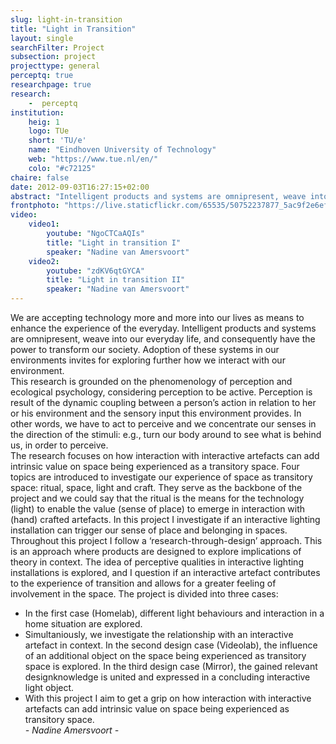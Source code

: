 ```yaml
---
slug: light-in-transition
title: "Light in Transition"
layout: single
searchFilter: Project
subsection: project
projecttype: general
perceptq: true
researchpage: true
research: 
    -  perceptq
institution:
    heig: 1
    logo: TUe
    short: 'TU/e'
    name: "Eindhoven University of Technology"
    web: "https://www.tue.nl/en/"
    colo: "#c72125"
chaire: false
date: 2012-09-03T16:27:15+02:00
abstract: "Intelligent products and systems are omnipresent, weave into our everyday life, and consequently have the power to transform our society. Adoption of these systems in our environments invites for exploring further how we interact with our environment.<br/>by Nadine Amersvoort"
frontphoto: "https://live.staticflickr.com/65535/50752237877_5ac9f2e6ef.jpg"
video:
    video1:
        youtube: "NgoCTCaAQIs"
        title: "Light in transition I"
        speaker: "Nadine van Amersvoort"
    video2:
        youtube: "zdKV6qtGYCA"
        title: "Light in transition II"
        speaker: "Nadine van Amersvoort"
---
```

We are accepting technology more and more into our lives as means to enhance the experience of the everyday. Intelligent products and systems are omnipresent, weave into our everyday life, and consequently have the power to transform our society. Adoption of these systems in our environments invites for exploring further how we interact with our environment.  
This research is grounded on the phenomenology of perception and ecological psychology, considering perception to be active. Perception is result of the dynamic coupling between a person’s action in relation to her or his environment and the sensory input this environment provides. In other words, we have to act to perceive and we concentrate our senses in the direction of the stimuli: e.g., turn our body around to see what is behind us, in order to perceive.  
The research focuses on how interaction with interactive artefacts can add intrinsic value on space being experienced as a transitory space. Four topics are introduced to investigate our experience of space as transitory space: ritual, space, light and craft. They serve as the backbone of the project and we could say that the ritual is the means for the technology (light) to enable the value (sense of place) to emerge in interaction with (hand) crafted artefacts. In this project I investigate if an interactive lighting installation can trigger our sense of place and belonging in spaces.  
Throughout this project I follow a ‘research-through-design’ approach. This is an approach where products are designed to explore implications of theory in context. The idea of perceptive qualities in interactive lighting installations is explored, and I question if an interactive artefact contributes to the experience of transition and allows for a greater feeling of involvement in the space. The project is divided into three cases:<br>
- In the first case (Homelab), different light behaviours and interaction in a home situation are explored.
- Simultaniously, we investigate the relationship with an interactive artefact in context. In the second design case (Videolab), the influence of an additional object on the space being experienced as transitory space is explored. In the third design case (Mirror), the gained relevant designknowledge is united and expressed in a concluding interactive light object.<br>
- With this project I aim to get a grip on how interaction with interactive artefacts can add intrinsic value on space being experienced as transitory space.  
*- Nadine Amersvoort -*
